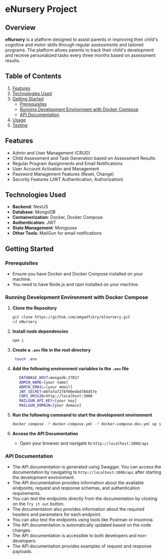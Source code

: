 # eNursery Project

## Overview

**eNursery** is a platform designed to assist parents in improving their child's cognitive and motor skills through regular assessments and tailored programs. The platform allows parents to track their child's development and receive personalized tasks every three months based on assessment results.

## Table of Contents

1. [Features](#features)
2. [Technologies Used](#technologies-used)
3. [Getting Started](#getting-started)
   - [Prerequisites](#prerequisites)
   - [Running Development Environment with Docker Compose](#running-development-environment-with-docker-compose)
   - [API Documentation](#api-documentation)
5. [Usage](#usage)
6. [Testing](#testing)

## Features

- Admin and User Management (CRUD)
- Child Assessment and Task Generation based on Assessment Results
- Regular Program Assignments and Email Notifications
- User Account Activation and Management
- Password Management Features (Reset, Change)
- Security Features (JWT Authentication, Authorization)

## Technologies Used

- **Backend**: NestJS
- **Database**: MongoDB
- **Containerization**: Docker, Docker Compose
- **Authentication**: JWT
- **State Management**: Mongoose
- **Other Tools**: MailGun for email notifications

## Getting Started

### Prerequisites

- Ensure you have Docker and Docker Compose installed on your machine.
- You need to have Node.js and npm installed on your machine.

### Running Development Environment with Docker Compose

1. **Clone the Repository**

   ```bash
   git clone https://github.com/amgadfikry/elnursery.git
   cd eNursery
   ```
   
2. **Install node dependencies**

   ```bash
   npm i
   ```

3. **Create a `.env` file in the root directory**

   ```bash
    touch .env
    ```

4. **Add the following environment variables to the `.env` file**

   ```bash
      DATABASE_HOST=mongodb:27017
      ADMIN_NAME=[your name]
      ADMIN_EMAIL=[your email]
      JWT_SECRET=66fafa7278f00e4bd784d57e
      CORS_ORIGIN=http://localhost:3000
      MAILGUN_API_KEY=[your key]
      MAILGUN_DOMAIN=[your domain]
    ```

5. **Run the following command to start the development environment**

   ```bash
   docker compose -f docker-compose.yml -f docker-compose.dev.yml up server
   ```

6. **Access the API Documentation**

   - Open your browser and navigate to `http://localhost:3000/api`

### API Documentation

- The API documentation is generated using Swagger. You can access the documentation by navigating to `http://localhost:3000/api` after starting the development environment.
- The API documentation provides information about the available endpoints, request and response schemas, and authentication requirements.
- You can test the endpoints directly from the documentation by clicking on the `Try it out` button.
- The documentation also provides information about the required headers and parameters for each endpoint.
- You can also test the endpoints using tools like Postman or Insomnia.
- The API documentation is automatically updated based on the code changes.
- The API documentation is accessible to both developers and non-developers.
- The API documentation provides examples of request and response payloads.
